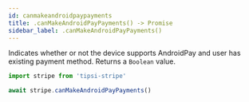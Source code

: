 ```yaml
---
id: canmakeandroidpaypayments
title: .canMakeAndroidPayPayments() -> Promise
sidebar_label: .canMakeAndroidPayPayments()
---
```


Indicates whether or not the device supports AndroidPay and user has existing payment method. Returns a `Boolean` value.

```js
import stripe from 'tipsi-stripe'

await stripe.canMakeAndroidPayPayments()
```
